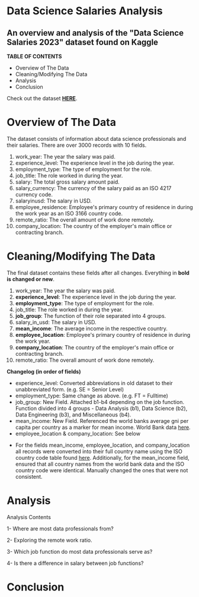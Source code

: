 # Data Science Salaries Analysis 
## An overview and analysis of the "Data Science Salaries 2023" dataset found on Kaggle

**TABLE OF CONTENTS**
- Overview of The Data
- Cleaning/Modifying The Data
- Analysis
- Conclusion

Check out the dataset [**HERE**](https://www.kaggle.com/datasets/arnabchaki/data-science-salaries-2023?resource=download).

# Overview of The Data
The dataset consists of information about data science professionals and their salaries. There are over 3000 records with 10 fields. 

1. work_year: The year the salary was paid. 
2. experience_level: The experience level in the job during the year. 
3. employment_type: The type of employment for the role.
4. job_title: The role worked in during the year.
5. salary: The total gross salary amount paid.
6. salary_currency: The currency of the salary paid as an ISO 4217 currency code.
7. salaryinusd: The salary in USD.
8. employee_residence: Employee's primary country of residence in during the work year as an ISO 3166 country code.
9. remote_ratio: The overall amount of work done remotely.
10. company_location: The country of the employer's main office or contracting branch.

# Cleaning/Modifying The Data
The final dataset contains these fields after all changes. Everything in **bold is changed or new**.

1. work_year: The year the salary was paid. 
2. **experience_level**: The experience level in the job during the year.
3. **employment_type**: The type of employment for the role.
4. job_title: The role worked in during the year.
5. **job_group**: The function of their role separated into 4 groups. 
6. salary_in_usd: The salary in USD.
7. **mean_income**: The average income in the respective country. 
9. **employee_location**: Employee's primary country of residence in during the work year.
10. **company_location**: The country of the employer's main office or contracting branch.
11. remote_ratio: The overall amount of work done remotely.


**Changelog (in order of fields)**
- experience_level: Converted abbreviations in old dataset to their unabbreviated form. (e.g. SE = Senior Level)
- employment_type: Same change as above. (e.g. FT = Fulltime)
- job_group: New Field. Attached b1-b4 depending on the job function. Function divided into 4 groups - Data Analysis (b1), Data Science (b2), Data Engineering (b3), and Miscellaneous (b4).
-  mean_income: New Field. Referenced the world banks average gni per capita per country as a marker for mean income. World Bank data [here](https://data.worldbank.org/indicator/NY.GNP.PCAP.CD).
-  employee_location & company_location: See below

* For the fields mean_income, employee_location, and company_location all records were converted into their full country name using the ISO country code table found [here](https://en.wikipedia.org/wiki/List_of_ISO_3166_country_codes). Additionally, for the mean_income field, ensured that all country names from the world bank data and the ISO country code were identical. Manually changed the ones that were not consistent.


# Analysis
Analysis Contents                

1- Where are most data professionals from?


2- Exploring the remote work ratio.

3- Which job function do most data professionals serve as?

4- Is there a difference in salary between job functions?

# Conclusion

